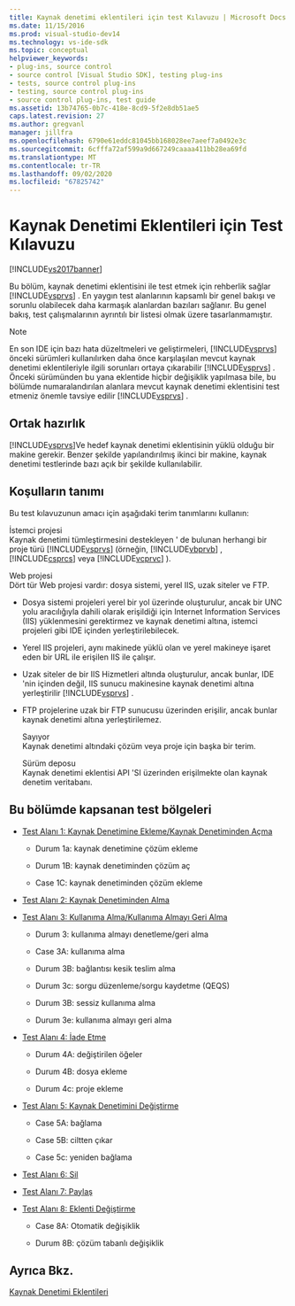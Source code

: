 ```yaml
---
title: Kaynak denetimi eklentileri için test Kılavuzu | Microsoft Docs
ms.date: 11/15/2016
ms.prod: visual-studio-dev14
ms.technology: vs-ide-sdk
ms.topic: conceptual
helpviewer_keywords:
- plug-ins, source control
- source control [Visual Studio SDK], testing plug-ins
- tests, source control plug-ins
- testing, source control plug-ins
- source control plug-ins, test guide
ms.assetid: 13b74765-0b7c-418e-8cd9-5f2e8db51ae5
caps.latest.revision: 27
ms.author: gregvanl
manager: jillfra
ms.openlocfilehash: 6790e61eddc81045bb168028ee7aeef7a0492e3c
ms.sourcegitcommit: 6cfffa72af599a9d667249caaaa411bb28ea69fd
ms.translationtype: MT
ms.contentlocale: tr-TR
ms.lasthandoff: 09/02/2020
ms.locfileid: "67825742"
---
```

# <a name="test-guide-for-source-control-plug-ins"></a>Kaynak Denetimi Eklentileri için Test Kılavuzu
[!INCLUDE[vs2017banner](../../includes/vs2017banner.md)]

Bu bölüm, kaynak denetimi eklentisini ile test etmek için rehberlik sağlar [!INCLUDE[vsprvs](../../includes/vsprvs-md.md)] . En yaygın test alanlarının kapsamlı bir genel bakışı ve sorunlu olabilecek daha karmaşık alanlardan bazıları sağlanır. Bu genel bakış, test çalışmalarının ayrıntılı bir listesi olmak üzere tasarlanmamıştır.  
  
> [!NOTE]
> En son IDE için bazı hata düzeltmeleri ve geliştirmeleri, [!INCLUDE[vsprvs](../../includes/vsprvs-md.md)] önceki sürümleri kullanılırken daha önce karşılaşılan mevcut kaynak denetimi eklentileriyle ilgili sorunları ortaya çıkarabilir [!INCLUDE[vsprvs](../../includes/vsprvs-md.md)] . Önceki sürümünden bu yana eklentide hiçbir değişiklik yapılmasa bile, bu bölümde numaralandırılan alanlara mevcut kaynak denetimi eklentisini test etmeniz önemle tavsiye edilir [!INCLUDE[vsprvs](../../includes/vsprvs-md.md)] .  
  
## <a name="common-preparation"></a>Ortak hazırlık  
 [!INCLUDE[vsprvs](../../includes/vsprvs-md.md)]Ve hedef kaynak denetimi eklentisinin yüklü olduğu bir makine gerekir. Benzer şekilde yapılandırılmış ikinci bir makine, kaynak denetimi testlerinde bazı açık bir şekilde kullanılabilir.  
  
## <a name="definition-of-terms"></a>Koşulların tanımı  
 Bu test kılavuzunun amacı için aşağıdaki terim tanımlarını kullanın:  
  
 İstemci projesi  
 Kaynak denetimi tümleştirmesini destekleyen ' de bulunan herhangi bir proje türü [!INCLUDE[vsprvs](../../includes/vsprvs-md.md)] (örneğin, [!INCLUDE[vbprvb](../../includes/vbprvb-md.md)] , [!INCLUDE[csprcs](../../includes/csprcs-md.md)] veya [!INCLUDE[vcprvc](../../includes/vcprvc-md.md)] ).  
  
 Web projesi  
 Dört tür Web projesi vardır: dosya sistemi, yerel IIS, uzak siteler ve FTP.  
  
- Dosya sistemi projeleri yerel bir yol üzerinde oluşturulur, ancak bir UNC yolu aracılığıyla dahili olarak erişildiği için Internet Information Services (IIS) yüklenmesini gerektirmez ve kaynak denetimi altına, istemci projeleri gibi IDE içinden yerleştirilebilecek.  
  
- Yerel IIS projeleri, aynı makinede yüklü olan ve yerel makineye işaret eden bir URL ile erişilen IIS ile çalışır.  
  
- Uzak siteler de bir IIS Hizmetleri altında oluşturulur, ancak bunlar, IDE 'nin içinden değil, IIS sunucu makinesine kaynak denetimi altına yerleştirilir [!INCLUDE[vsprvs](../../includes/vsprvs-md.md)] .  
  
- FTP projelerine uzak bir FTP sunucusu üzerinden erişilir, ancak bunlar kaynak denetimi altına yerleştirilemez.  
  
  Sayıyor  
  Kaynak denetimi altındaki çözüm veya proje için başka bir terim.  
  
  Sürüm deposu  
  Kaynak denetimi eklentisi API 'SI üzerinden erişilmekte olan kaynak denetim veritabanı.  
  
## <a name="test-areas-covered-in-this-section"></a>Bu bölümde kapsanan test bölgeleri  
  
- [Test Alanı 1: Kaynak Denetimine Ekleme/Kaynak Denetiminden Açma](../../extensibility/internals/test-area-1-add-to-open-from-source-control.md)  
  
  - Durum 1a: kaynak denetimine çözüm ekleme  

  - Durum 1B: kaynak denetiminden çözüm aç  

  - Case 1C: kaynak denetiminden çözüm ekleme  

- [Test Alanı 2: Kaynak Denetiminden Alma](../../extensibility/internals/test-area-2-get-from-source-control.md)  
  
- [Test Alanı 3: Kullanıma Alma/Kullanıma Almayı Geri Alma](../../extensibility/internals/test-area-3-check-out-undo-checkout.md)  
  
  - Durum 3: kullanıma almayı denetleme/geri alma  

  - Case 3A: kullanıma alma  

  - Durum 3B: bağlantısı kesik teslim alma  

  - Durum 3c: sorgu düzenleme/sorgu kaydetme (QEQS)  

  - Durum 3B: sessiz kullanıma alma  

  - Durum 3e: kullanıma almayı geri alma  
  
- [Test Alanı 4: İade Etme](../../extensibility/internals/test-area-4-check-in.md)  
  
  - Durum 4A: değiştirilen öğeler  

  - Durum 4B: dosya ekleme  

  - Durum 4c: proje ekleme  
  
- [Test Alanı 5: Kaynak Denetimini Değiştirme](../../extensibility/internals/test-area-5-change-source-control.md)  
  
  - Case 5A: bağlama  

  - Case 5B: ciltten çıkar  

  - Case 5c: yeniden bağlama  

- [Test Alanı 6: Sil](../../extensibility/internals/test-area-6-delete.md)  

- [Test Alanı 7: Paylaş](../../extensibility/internals/test-area-7-share.md)  

- [Test Alanı 8: Eklenti Değiştirme](../../extensibility/internals/test-area-8-plug-in-switching.md)  

  - Case 8A: Otomatik değişiklik  

  - Durum 8B: çözüm tabanlı değişiklik  

## <a name="see-also"></a>Ayrıca Bkz.  
 [Kaynak Denetimi Eklentileri](../../extensibility/source-control-plug-ins.md)
